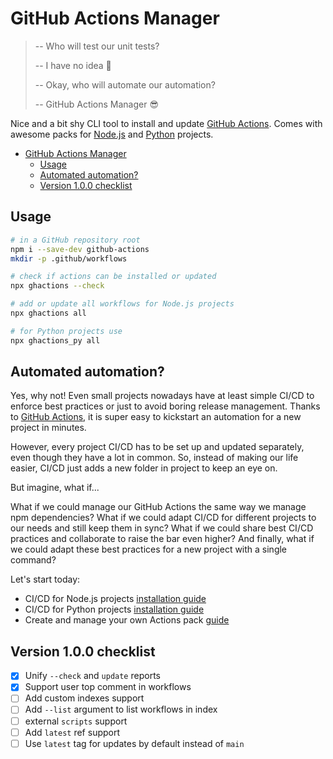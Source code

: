 # GitHub Actions Manager

> -- Who will test our unit tests?
> 
> -- I have no idea 🤨
> 
> -- Okay, who will automate our automation?
> 
> -- GitHub Actions Manager 😎

Nice and a bit shy CLI tool to install and update [GitHub Actions](https://github.com/features/actions).
Comes with awesome packs for [Node.js](./workflows/README.md) and [Python](./workflows_py/README.md) projects.

- [GitHub Actions Manager](#github-actions-manager)
  - [Usage](#usage)
  - [Automated automation?](#automated-automation)
  - [Version 1.0.0 checklist](#version-100-checklist)

## Usage

```bash
# in a GitHub repository root
npm i --save-dev github-actions
mkdir -p .github/workflows

# check if actions can be installed or updated
npx ghactions --check

# add or update all workflows for Node.js projects
npx ghactions all

# for Python projects use
npx ghactions_py all
```

## Automated automation?

Yes, why not! Even small projects nowadays have at least simple CI/CD to enforce best practices
or just to avoid boring release management. Thanks to [GitHub Actions](https://github.com/features/actions),
it is super easy to kickstart an automation for a new project in minutes.

However, every project CI/CD has to be set up and updated separately, even though they have a lot in common.
So, instead of making our life easier, CI/CD just adds a new folder in project to keep an eye on.

But imagine, what if...

What if we could manage our GitHub Actions the same way we manage npm dependencies?
What if we could adapt CI/CD for different projects to our needs and still keep them in sync?
What if we could share best CI/CD practices and collaborate to raise the bar even higher?
And finally, what if we could adapt these best practices for a new project with a single command?

Let's start today:
- CI/CD for Node.js projects [installation guide](./workflows/README.md)
- CI/CD for Python projects [installation guide](./workflows_py/README.md)
- Create and manage your own Actions pack [guide](./CUSTOM.md)

## Version 1.0.0 checklist

- [x] Unify `--check` and `update` reports
- [x] Support user top comment in workflows
- [ ] Add custom indexes support
- [ ] Add `--list` argument to list workflows in index
- [ ] external `scripts` support
- [ ] Add `latest` ref support
- [ ] Use `latest` tag for updates by default instead of `main`
